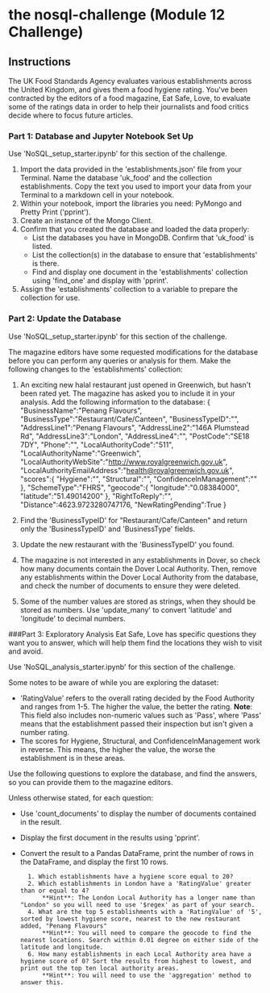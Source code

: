 # the nosql-challenge (Module 12 Challenge)

## Instructions
The UK Food Standards Agency evaluates various establishments across the United Kingdom, and gives them a food hygiene rating. You've been contracted by the editors of a food magazine, Eat Safe, Love, to evaluate some of the ratings data in order to help their journalists and food critics decide where to focus future articles.

### Part 1: Database and Jupyter Notebook Set Up
Use 'NoSQL_setup_starter.ipynb' for this section of the challenge.

1. Import the data provided in the 'establishments.json' file from your Terminal. Name the database 'uk_food' and the collection establishments. Copy the text you used to import your data from your Terminal to a markdown cell in your notebook.
2. Within your notebook, import the libraries you need: PyMongo and Pretty Print ('pprint').
3. Create an instance of the Mongo Client.
4. Confirm that you created the database and loaded the data properly:
    - List the databases you have in MongoDB. Confirm that 'uk_food' is listed.
    - List the collection(s) in the database to ensure that 'establishments' is there.
    - Find and display one document in the 'establishments' collection using 'find_one' and display with 'pprint'.
5. Assign the 'establishments' collection to a variable to prepare the collection for use.


### Part 2: Update the Database
Use 'NoSQL_setup_starter.ipynb' for this section of the challenge.

The magazine editors have some requested modifications for the database before you can perform any queries or analysis for them. Make the following changes to the 'establishments' collection:

1. An exciting new halal restaurant just opened in Greenwich, but hasn't been rated yet. The magazine has asked you to include it in your analysis. Add the following information to the database:
        {
            "BusinessName":"Penang Flavours",
            "BusinessType":"Restaurant/Cafe/Canteen",
            "BusinessTypeID":"",
            "AddressLine1":"Penang Flavours",
            "AddressLine2":"146A Plumstead Rd",
            "AddressLine3":"London",
            "AddressLine4":"",
            "PostCode":"SE18 7DY",
            "Phone":"",
            "LocalAuthorityCode":"511",
            "LocalAuthorityName":"Greenwich",
            "LocalAuthorityWebSite":"http://www.royalgreenwich.gov.uk",
            "LocalAuthorityEmailAddress":"health@royalgreenwich.gov.uk",
            "scores":{
                "Hygiene":"",
                "Structural":"",
                "ConfidenceInManagement":""
            },
            "SchemeType":"FHRS",
            "geocode":{
                "longitude":"0.08384000",
                "latitude":"51.49014200"
            },
            "RightToReply":"",
            "Distance":4623.9723280747176,
            "NewRatingPending":True
        }

2. Find the 'BusinessTypeID' for "Restaurant/Cafe/Canteen" and return only the 'BusinessTypeID' and 'BusinessType' fields.
3. Update the new restaurant with the 'BusinessTypeID' you found.
4. The magazine is not interested in any establishments in Dover, so check how many documents contain the Dover Local Authority. Then, remove any establishments within the Dover Local Authority from the database, and check the number of documents to ensure they were deleted.
5. Some of the number values are stored as strings, when they should be stored as numbers. Use 'update_many' to convert 'latitude' and 'longitude' to decimal numbers.

###Part 3: Exploratory Analysis
Eat Safe, Love has specific questions they want you to answer, which will help them find the locations they wish to visit and avoid.

Use 'NoSQL_analysis_starter.ipynb' for this section of the challenge.

Some notes to be aware of while you are exploring the dataset:
- 'RatingValue' refers to the overall rating decided by the Food Authority and ranges from 1-5. The higher the value, the better the rating. **Note**: This field also includes non-numeric values such as 'Pass', where 'Pass' means that the establishment passed their inspection but isn't given a number rating.
- The scores for Hygiene, Structural, and ConfidenceInManagement work in reverse. This means, the higher the value, the worse the establishment is in these areas.

Use the following questions to explore the database, and find the answers, so you can provide them to the magazine editors.

Unless otherwise stated, for each question:
- Use 'count_documents' to display the number of documents contained in the result.
- Display the first document in the results using 'pprint'.
- Convert the result to a Pandas DataFrame, print the number of rows in the DataFrame, and display the first 10 rows.

        1. Which establishments have a hygiene score equal to 20?
        2. Which establishments in London have a 'RatingValue' greater than or equal to 4?
            **Hint**: The London Local Authority has a longer name than "London" so you will need to use '$regex' as part of your search.
        4. What are the top 5 establishments with a 'RatingValue' of '5', sorted by lowest hygiene score, nearest to the new restaurant added, "Penang Flavours"
            **Hint**: You will need to compare the geocode to find the nearest locations. Search within 0.01 degree on either side of the latitude and longitude.
        6. How many establishments in each Local Authority area have a hygiene score of 0? Sort the results from highest to lowest, and print out the top ten local authority areas.
            **Hint**: You will need to use the 'aggregation' method to answer this.
